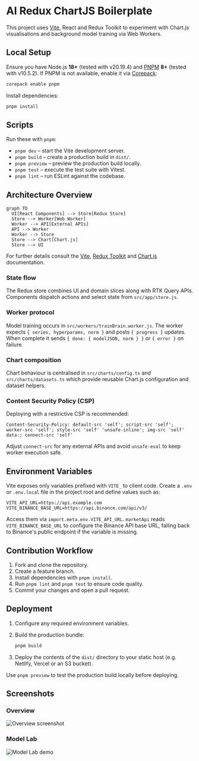 # AI Redux ChartJS Boilerplate

This project uses [Vite](https://vitejs.dev/), React and Redux Toolkit to experiment with Chart.js visualisations and background model training via Web Workers.

## Local Setup

Ensure you have Node.js **18+** (tested with v20.19.4) and [PNPM](https://pnpm.io/) **8+** (tested with v10.5.2). If PNPM is not available, enable it via [Corepack](https://nodejs.org/api/corepack.html):

```bash
corepack enable pnpm
```

Install dependencies:

```bash
pnpm install
```

## Scripts

Run these with `pnpm`:

- `pnpm dev` – start the Vite development server.
- `pnpm build` – create a production build in `dist/`.
- `pnpm preview` – preview the production build locally.
- `pnpm test` – execute the test suite with Vitest.
- `pnpm lint` – run ESLint against the codebase.

## Architecture Overview

```mermaid
graph TD
  UI[React Components] --> Store[Redux Store]
  Store --> Worker[Web Worker]
  Worker --> API[External APIs]
  API --> Worker
  Worker --> Store
  Store --> Chart[Chart.js]
  Store --> UI
```

For further details consult the [Vite](https://vitejs.dev/), [Redux Toolkit](https://redux-toolkit.js.org/) and [Chart.js](https://www.chartjs.org/docs/) documentation.

### State flow
The Redux store combines UI and domain slices along with RTK Query APIs. Components dispatch actions and select state from `src/app/store.js`.

### Worker protocol
Model training occurs in `src/workers/trainBrain.worker.js`. The worker expects `{ series, hyperparams, norm }` and posts `{ progress }` updates. When complete it sends `{ done: { modelJSON, norm } }` or `{ error }` on failure.

### Chart composition
Chart behaviour is centralised in `src/charts/config.ts` and `src/charts/datasets.ts` which provide reusable Chart.js configuration and dataset helpers.

### Content Security Policy (CSP)
Deploying with a restrictive CSP is recommended:

```
Content-Security-Policy: default-src 'self'; script-src 'self'; worker-src 'self'; style-src 'self' 'unsafe-inline'; img-src 'self' data:; connect-src 'self'
```

Adjust `connect-src` for any external APIs and avoid `unsafe-eval` to keep worker execution safe.

## Environment Variables

Vite exposes only variables prefixed with `VITE_` to client code. Create a `.env` or `.env.local` file in the project root and define values such as:

```
VITE_API_URL=https://api.example.com
VITE_BINANCE_BASE_URL=https://api.binance.com/api/v3/
```

Access them via `import.meta.env.VITE_API_URL`. `marketApi` reads `VITE_BINANCE_BASE_URL` to configure the Binance API base URL, falling back to Binance's public endpoint if the variable is missing.

## Contribution Workflow

1. Fork and clone the repository.
2. Create a feature branch.
3. Install dependencies with `pnpm install`.
4. Run `pnpm lint` and `pnpm test` to ensure code quality.
5. Commit your changes and open a pull request.

## Deployment

1. Configure any required environment variables.
2. Build the production bundle:

   ```bash
   pnpm build
   ```

3. Deploy the contents of the `dist/` directory to your static host (e.g. Netlify, Vercel or an S3 bucket).

Use `pnpm preview` to test the production build locally before deploying.

## Screenshots

### Overview

![Overview screenshot](https://placehold.co/600x400?text=Overview)

### Model Lab

![Model Lab demo](https://placehold.co/600x400?text=Model+Lab)

